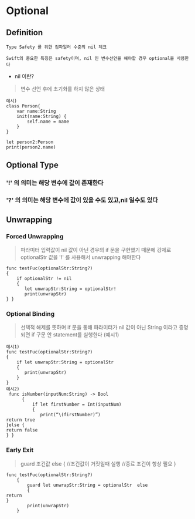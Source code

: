 # Optional

## Definition
~~~
Type Safety 를 위한 컴파일러 수준의 nil 체크

Swift의 중요한 특징은 safety이며, nil 인 변수선언을 해야할 경우 optional을 사용한다 
~~~

* 	nil 이란?

> 변수 선언 후에 초기화를 하지 않은 상태

~~~
예시)
class Person{
    var name:String
    init(name:String) {
        self.name = name
    }
}

let person2:Person
print(person2.name)
~~~

## Optional Type

### '!' 의 의미는 해당 변수에 값이 존재한다
### '?' 의 의미는 해당 변수에 값이 있을 수도 있고,nil 일수도 있다


## Unwrapping

### Forced Unwrapping

> 파라미터 입력값이 nil 값이 아닌 경우의 if 문을 구현했기 때문에 강제로 optionalStr 값을 '!' 를 사용해서 unwrapping 해야한다 

~~~
func testFuc(optionalStr:String?)
{
    if optionalStr != nil
    {
       let unwrapStr:String = optionalStr!
       print(unwrapStr)
} }
~~~

### Optional Binding

> 선택적 해제를 뜻하며 if 문을 통해 파라미터가 nil 값이 아닌 String 이라고 증명되면 if 구문 안 statement를 실행한다 (예시1)

~~~
예시1)
func testFuc(optionalStr:String?)
{
    if let unwrapStr:String = optionalStr
    {
       print(unwrapStr)
    }
}
예시2)
 func isNumber(inputNum:String) -> Bool
      {
          if let firstNumber = Int(inputNum)
          {
             print(“\(firstNumber)”)
return true
}else {
return false
} }
~~~

### Early Exit
> guard 조건값 else
{
//조건값이 거짓일때 실행
//종료 조건이 항상 필요 }

~~~
func testFuc(optionalStr:String?)
    {
        guard let unwrapStr:String = optionalStr  else
        {
return
}
        print(unwrapStr)
    }
~~~

